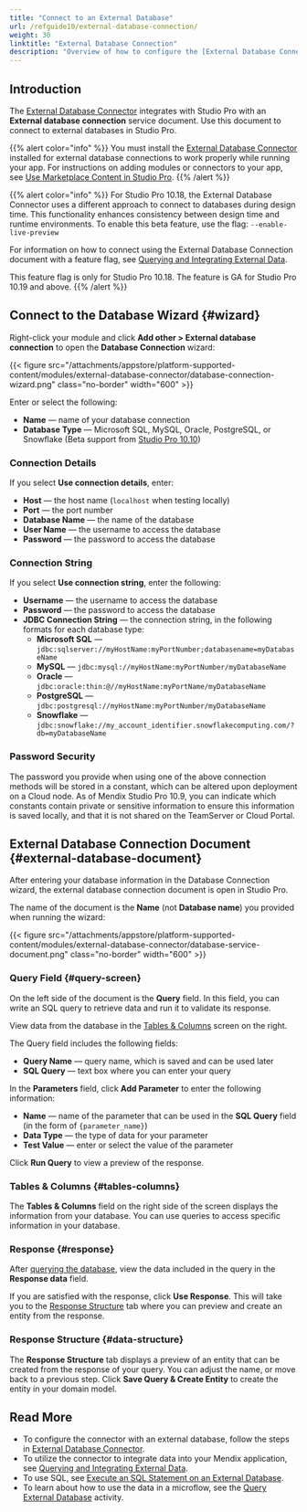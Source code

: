 ```yaml
---
title: "Connect to an External Database"
url: /refguide10/external-database-connection/
weight: 30
linktitle: "External Database Connection"
description: "Overview of how to configure the [External Database Connection document](https://marketplace.mendix.com/link/component/219862)."
---
```


## Introduction

The [External Database Connector](/appstore/modules/external-database-connector/) integrates with Studio Pro with an **External database connection** service document. Use this document to connect to external databases in Studio Pro.

{{% alert color="info" %}}
You must install the [External Database Connector](https://marketplace.mendix.com/link/component/219862) installed for external database connections to work properly while running your app. For instructions on adding modules or connectors to your app, see [Use Marketplace Content in Studio Pro](/appstore/use-content/).
{{% /alert %}}

{{% alert color="info" %}}
For Studio Pro 10.18, the External Database Connector uses a different approach to connect to databases during design time. This functionality enhances consistency between design time and runtime environments. To enable this beta feature, use the flag: `--enable-live-preview`

For information on how to connect using the External Database Connection document with a feature flag, see [Querying and Integrating External Data](/refguide10/query-and-integrate-external-data/#enable-live-preview).

This feature flag is only for Studio Pro 10.18. The feature is GA for Studio Pro 10.19 and above.
{{% /alert %}}

## Connect to the Database Wizard {#wizard}

Right-click your module and click **Add other > External database connection** to open the **Database Connection** wizard:

{{< figure src="/attachments/appstore/platform-supported-content/modules/external-database-connector/database-connection-wizard.png" class="no-border" width="600" >}}

Enter or select the following:

* **Name** — name of your database connection
* **Database Type** — Microsoft SQL, MySQL, Oracle, PostgreSQL, or Snowflake (Beta support from [Studio Pro 10.10](/releasenotes/studio-pro/10.10/))

### Connection Details

If you select **Use connection details**, enter:

* **Host** — the host name (`localhost` when testing locally)
* **Port** — the port number
* **Database Name** — the name of the database
* **User Name** — the username to access the database
* **Password** — the password to access the database

### Connection String

If you select **Use connection string**, enter the following:

* **Username** — the username to access the database
* **Password** — the password to access the database
* **JDBC Connection String** — the connection string, in the following formats for each database type:
    * **Microsoft SQL** — `jdbc:sqlserver://myHostName:myPortNumber;databasename=myDatabaseName`
    * **MySQL** — `jdbc:mysql://myHostName:myPortNumber/myDatabaseName`
    * **Oracle** — `jdbc:oracle:thin:@//myHostName:myPortName/myDatabaseName`
    * **PostgreSQL** — `jdbc:postgresql://myHostName:myPortNumber/myDatabaseName`
    * **Snowflake** — `jdbc:snowflake://my_account_identifier.snowflakecomputing.com/?db=myDatabaseName` 

### Password Security

The password you provide when using one of the above connection methods will be stored in a constant, which can be altered upon deployment on a Cloud node. As of Mendix Studio Pro 10.9, you can indicate which constants contain private or sensitive information to ensure this information is saved locally, and that it is not shared on the TeamServer or Cloud Portal.

## External Database Connection Document {#external-database-document}

After entering your database information in the Database Connection wizard, the external database connection document is open in Studio Pro. 

The name of the document is the **Name** (not **Database name**) you provided when running the wizard:

{{< figure src="/attachments/appstore/platform-supported-content/modules/external-database-connector/database-service-document.png" class="no-border" width="600" >}}

### Query Field {#query-screen}

On the left side of the document is the **Query** field. In this field, you can write an SQL query to retrieve data and run it to validate its response.

View data from the database in the [Tables & Columns](#tables-columns) screen on the right.

The Query field includes the following fields:

* **Query Name** — query name, which is saved and can be used later
* **SQL Query** — text box where you can enter your query

In the **Parameters** field, click **Add Parameter** to enter the following information:

* **Name** — name of the parameter that can be used in the **SQL Query** field (in the form of `{parameter_name}`)
* **Data Type** — the type of data for your parameter
* **Test Value** — enter or select the value of the parameter

Click **Run Query** to view a preview of the response.

### Tables & Columns {#tables-columns}

The **Tables & Columns** field on the right side of the screen displays the information from your database. You can use queries to access specific information in your database.

### Response {#response}

After [querying the database](/appstore/modules/external-database-connector/#query-database), view the data included in the query in the **Response data** field.

If you are satisfied with the response, click **Use Response**. This will take you to the [Response Structure](#data-structure) tab where you can preview and create an entity from the response.

### Response Structure {#data-structure}

The **Response Structure** tab displays a preview of an entity that can be created from the response of your query. You can adjust the name, or move back to a previous step. Click **Save Query & Create Entity** to create the entity in your domain model.

## Read More

* To configure the connector with an external database, follow the steps in [External Database Connector](/appstore/modules/external-database-connector/).
* To utilize the connector to integrate data into your Mendix application, see [Querying and Integrating External Data](/refguide10/use-the-external-database-connector/).
* To use SQL, see [Execute an SQL Statement on an External Database](/refguide10/execute-an-sql-statement-on-an-external-database/).
* To learn about how to use the data in a microflow, see the [Query External Database](/refguide10/query-external-database/) activity. 
